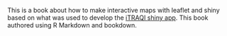 This is a book about how to make interactive maps with leaflet and shiny based on what was used to develop the [iTRAQI shiny app](https://access.healthequity.link/). This book authored using R Markdown and bookdown.
